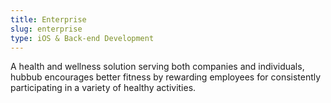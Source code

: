 ```yaml
---
title: Enterprise
slug: enterprise
type: iOS & Back-end Development
---
```

A health and wellness solution serving both companies and individuals, hubbub encourages better fitness by rewarding employees for consistently participating in a variety of healthy activities.